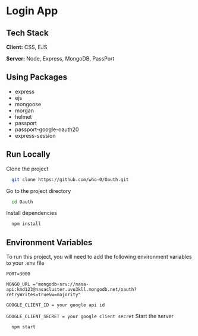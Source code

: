 # <h1> Login App </h1>

## Tech Stack

**Client:** CSS, EJS

**Server:** Node, Express, MongoDB, PassPort

<h2>Using Packages</h2>
<ul>
<li>express</li>
<li>ejs</li>
<li>mongoose</li>
<li>morgan</li>
<li>helmet</li>
<li>passport</li>
<li>passport-google-oauth20</li>
<li>express-session</li>
</ul>

## Run Locally

Clone the project

```bash
  git clone https://github.com/who-0/Oauth.git
```

Go to the project directory

```bash
  cd Oauth
```

Install dependencies

```bash
  npm install
```

## Environment Variables

To run this project, you will need to add the following environment variables to your .env file

`PORT=3000`

`MONGO_URL ="mongodb+srv://nasa-api:kmd123@nasacluster.uvu3kll.mongodb.net/oauth?retryWrites=true&w=majority"`

`GOOGLE_CLIENT_ID = your google api id`

`GOOGLE_CLIENT_SECRET = your google client secret`
Start the server

```bash
  npm start
```
